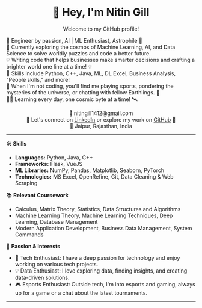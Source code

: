 
  <h1 align="center">👋 Hey, I'm Nitin Gill</h1>

<p align="center">
   <p align="center"> Welcome to my GitHub profile! </p>
  🤖 Engineer by passion, AI | ML Enthusiast, Astrophile 🚀<br>
  🌟 Currently exploring the cosmos of Machine Learning, AI, and Data Science to solve worldly puzzles and code a better future.<br>
  💡 Writing code that helps businesses make smarter decisions and crafting a brighter world one line at a time! 💡<br>
  🎉 Skills include Python, C++, Java, ML, DL Excel, Business Analysis, "People skills," and more!<br>
  🌟 When I'm not coding, you'll find me playing sports, pondering the mysteries of the universe, or chatting with fellow Earthlings. 🌟<br>
  👨‍🚀 Learning every day, one cosmic byte at a time! 🛰️
</p>


<p align="center">
   📧 nitingill1412@gmail.com<br>
  🌟 Let's connect on <a href="https://www.linkedin.com/in/yourlinkedinprofile">LinkedIn</a> or explore my work on <a href="https://github.com/yourgithubprofile">GitHub</a> 🌟<br>
  📍 Jaipur, Rajasthan, India
</p>

---

🛠️ **Skills**

- **Languages:** Python, Java, C++
- **Frameworks:** Flask, VueJS
- **ML Libraries:** NumPy, Pandas, Matplotlib, Seaborn, PyTorch
- **Technologies:** MS Excel, OpenRefine, Git, Data Cleaning & Web Scraping

📚 **Relevant Coursework**

- Calculus, Matrix Theory, Statistics, Data Structures and Algorithms
- Machine Learning Theory, Machine Learning Techniques, Deep Learning, Database Management
- Modern Application Development, Business Data Management, System Commands

🎯 **Passion & Interests**

- 🚀 Tech Enthusiast: I have a deep passion for technology and enjoy working on various tech projects.
- 💡 Data Enthusiast: I love exploring data, finding insights, and creating data-driven solutions.
- 🎮 Esports Enthusiast: Outside tech, I'm into esports and gaming, always up for a game or a chat about the latest tournaments.

---


